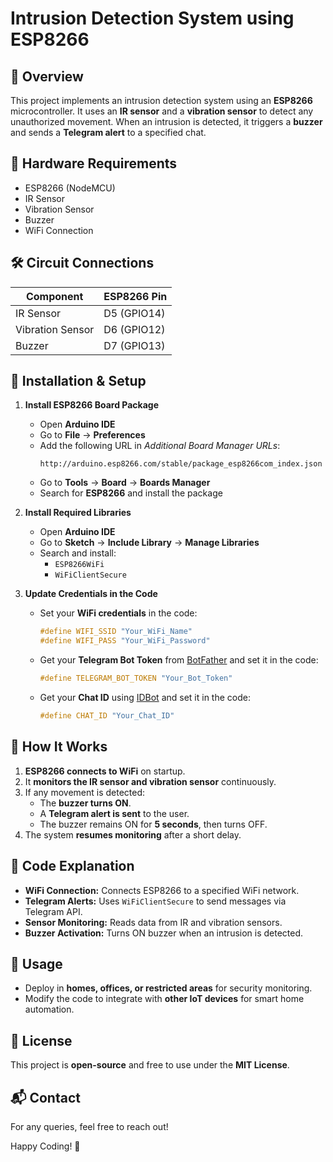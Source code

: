 # Intrusion Detection System using ESP8266

## 📌 Overview
This project implements an intrusion detection system using an **ESP8266** microcontroller. It uses an **IR sensor** and a **vibration sensor** to detect any unauthorized movement. When an intrusion is detected, it triggers a **buzzer** and sends a **Telegram alert** to a specified chat.

## 🔧 Hardware Requirements
- ESP8266 (NodeMCU)
- IR Sensor
- Vibration Sensor
- Buzzer
- WiFi Connection

## 🛠️ Circuit Connections
| Component            | ESP8266 Pin |
|---------------------|------------|
| IR Sensor          | D5 (GPIO14) |
| Vibration Sensor   | D6 (GPIO12) |
| Buzzer            | D7 (GPIO13) |

## 🚀 Installation & Setup
1. **Install ESP8266 Board Package**
   - Open **Arduino IDE**
   - Go to **File** → **Preferences**
   - Add the following URL in *Additional Board Manager URLs*:
     ```
     http://arduino.esp8266.com/stable/package_esp8266com_index.json
     ```
   - Go to **Tools** → **Board** → **Boards Manager**
   - Search for **ESP8266** and install the package

2. **Install Required Libraries**
   - Open **Arduino IDE**
   - Go to **Sketch** → **Include Library** → **Manage Libraries**
   - Search and install:
     - `ESP8266WiFi`
     - `WiFiClientSecure`

3. **Update Credentials in the Code**
   - Set your **WiFi credentials** in the code:
     ```cpp
     #define WIFI_SSID "Your_WiFi_Name"
     #define WIFI_PASS "Your_WiFi_Password"
     ```
   - Get your **Telegram Bot Token** from [BotFather](https://t.me/botfather) and set it in the code:
     ```cpp
     #define TELEGRAM_BOT_TOKEN "Your_Bot_Token"
     ```
   - Get your **Chat ID** using [IDBot](https://t.me/myidbot) and set it in the code:
     ```cpp
     #define CHAT_ID "Your_Chat_ID"
     ```

## 🔄 How It Works
1. **ESP8266 connects to WiFi** on startup.
2. It **monitors the IR sensor and vibration sensor** continuously.
3. If any movement is detected:
   - The **buzzer turns ON**.
   - A **Telegram alert is sent** to the user.
   - The buzzer remains ON for **5 seconds**, then turns OFF.
4. The system **resumes monitoring** after a short delay.

## 📝 Code Explanation
- **WiFi Connection:** Connects ESP8266 to a specified WiFi network.
- **Telegram Alerts:** Uses `WiFiClientSecure` to send messages via Telegram API.
- **Sensor Monitoring:** Reads data from IR and vibration sensors.
- **Buzzer Activation:** Turns ON buzzer when an intrusion is detected.

## 📌 Usage
- Deploy in **homes, offices, or restricted areas** for security monitoring.
- Modify the code to integrate with **other IoT devices** for smart home automation.

## 📜 License
This project is **open-source** and free to use under the **MIT License**.

## 📬 Contact
For any queries, feel free to reach out!

Happy Coding! 🚀

